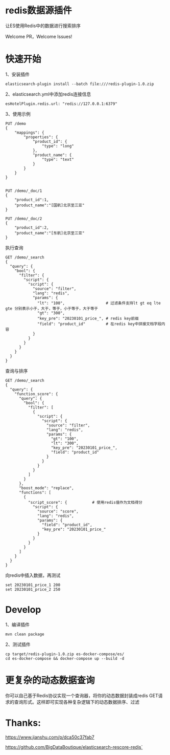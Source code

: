 # redis数据源插件

让ES使用Redis中的数据进行搜索排序

Welcome PR，Welcome Issues!

# 快速开始

1、安装插件

`elasticsearch-plugin install --batch file:///redis-plugin-1.0.zip`

2、elasticsearch.yml中添加redis连接信息

`esHotelPlugin.redis.url: "redis://127.0.0.1:6379"`

3、使用示例

```
PUT /demo
{
    "mappings": {
        "properties": {
            "product_id": {
                "type": "long"
            },
            "product_name": {
                "type": "text"
            }
        }
    }
}


PUT /demo/_doc/1
{
    "product_id":1,
    "product_name":"[国航]北京至三亚"
}

PUT /demo/_doc/2
{
    "product_id":2,
    "product_name":"[东航]北京至三亚"
}
```

执行查询

```
GET /demo/_search
{
  "query": {
    "bool": {
      "filter": {
        "script": {
          "script": {
            "source": "filter",
            "lang": "redis",
            "params": {
              "lt": "100",                  # 过滤条件支持lt gt eq lte gte 分别表示小于，大于，等于，小于等于，大于等于
              "gt": "300",
              "key_pre": "20230101_price_", # redis key前缀
              "field": "product_id"         # 在redis key中拼接文档字段内容
            }
          }
        }
      }
    }
  }
}
```

查询与排序

```
GET /demo/_search
{
  "query": {
    "function_score": {
      "query": {
        "bool": {
          "filter": [
            {
              "script": {
                "script": {
                  "source": "filter",
                  "lang": "redis",
                  "params": {
                    "gt": "100",
                    "lt": "300",
                    "key_pre": "20230101_price_",
                    "field": "product_id"
                  }
                }
              }
            }
          ]
        }
      },
      "boost_mode": "replace",
      "functions": [
        {
          "script_score": {           # 使用redis值作为文档得分
            "script": {
              "source": "score",
              "lang": "redis",
              "params": {
                "field": "product_id",
                "key_pre": "20230101_price_"
              }
            }
          }
        }
      ]
    }
  }
}
```

向redis中插入数据，再测试

```
set 20230101_price_1 200
set 20230101_price_2 250
```

# Develop

1、编译插件

```
mvn clean package
```

2、测试插件

```
cp target/redis-plugin-1.0.zip es-docker-compose/es/
cd es-docker-compose && docker-compose up --build -d
```

# 更复杂的动态数据查询

你可以自己基于Redis协议实现一个查询器，将你的动态数据封装成redis GET请求的查询形式。这样即可实现各种复杂逻辑下的动态数据排序、过滤

# Thanks:

https://www.jianshu.com/p/dca50c37fab7

https://github.com/BigDataBoutique/elasticsearch-rescore-redis`
